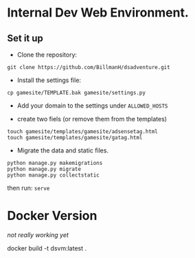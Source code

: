# Internal Dev Web Environment. 

## Set it up
* Clone the repository:

```
git clone https://github.com/BillmanH/dsadventure.git
```

* Install the settings file:

```
cp gamesite/TEMPLATE.bak gamesite/settings.py
```

* Add your domain to the settings under `ALLOWED_HOSTS`

* create two fiels (or remove them from the templates)
```
touch gamesite/templates/gamesite/adsensetag.html
touch gamesite/templates/gamesite/gatag.html
```
* Migrate the data and static files.
```
python manage.py makemigrations
python manage.py migrate
python manage.py collectstatic
```

then run:
`serve`


# Docker Version
_not really working yet_

docker build -t dsvm:latest .


